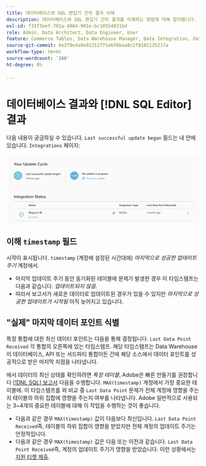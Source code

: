```yaml
---
title: 데이터베이스와 SQL 편집기 간의 결과 이해
description: 데이터베이스와 SQL 편집기 간의 결과를 이해하는 방법에 대해 알아봅니다.
exl-id: f31f3eef-791a-4984-901e-bc10554031bd
role: Admin, Data Architect, Data Engineer, User
feature: Commerce Tables, Data Warehouse Manager, Data Integration, Data Import/Export
source-git-commit: 6e2f9e4a9e91212771e6f6baa8c2f8101125217a
workflow-type: tm+mt
source-wordcount: '266'
ht-degree: 0%

---
```


# 데이터베이스 결과와 [!DNL SQL Editor] 결과

다음 내용이 궁금하실 수 있습니다. `Last successful update began` 필드는 내 안에 있습니다. `Integrations` 페이지:

![Last_successful_update.png](../../../assets/Last_successful_update.png)

## 이해 `timestamp` 필드

시작이 표시됩니다. `timestamp` (계정에 설정된 시간대에) _마지막으로 성공한 업데이트 주기_ 계정에서.

- 마지막 업데이트 주기 동안 동기화된 테이블에 문제가 발생한 경우 이 타임스탬프는 다음과 같습니다. *업데이트되지 않음*.
- 따라서 보고서가 새로운 데이터로 업데이트된 경우가 있을 수 있지만 *마지막으로 성공한 업데이트가 시작됨* 아직 늦어지고 있습니다.

## &quot;실제&quot; 마지막 데이터 포인트 식별

특정 통합에 대한 최신 데이터 포인트는 다음을 통해 결정됩니다. `Last Data Point Received` 각 통합의 오른쪽에 있는 타임스탬프. 해당 타임스탬프는 Data Warehouse이 데이터베이스, API 또는 서드파티 통합이든 간에 해당 소스에서 데이터 포인트를 성공적으로 받은 마지막 지점을 나타냅니다.

에서 데이터의 최신 상태를 확인하려면 *특정 테이블*, Adobe은 빠른 만들기를 권장합니다 [[!DNL SQL] 보고서](../../dev-reports/sql-rpt-bldr.md) 다음을 수행합니다. `MAX(timestamp)` 계정에서 가장 중요한 테이블에. 이 타임스탬프를 와 비교 중 `Last Data Point` 문제가 전체 계정에 영향을 주는지 테이블의 하위 집합에 영향을 주는지 여부를 나타냅니다. Adobe 일반적으로 사용되는 3~4개의 중요한 테이블에 대해 이 작업을 수행하는 것이 좋습니다.

- 다음과 같은 경우 `MAX(timestamp)` 값이 다음보다 최신입니다. `Last Data Point Received`즉, 테이블의 하위 집합이 영향을 받았지만 전체 계정의 업데이트 주기는 안정적입니다.
- 다음과 같은 경우 `MAX(timestamp)` 값은 다음 또는 이전과 같습니다. `Last Data Point Received`즉, 계정의 업데이트 주기가 영향을 받았습니다. 이런 상황에서는 [지원 티켓 제출](https://experienceleague.adobe.com/docs/commerce-knowledge-base/kb/troubleshooting/miscellaneous/mbi-service-policies.html).

